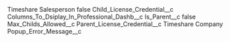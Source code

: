 <?xml version="1.0" encoding="UTF-8"?>
<CustomMetadata xmlns="http://soap.sforce.com/2006/04/metadata" xmlns:xsi="http://www.w3.org/2001/XMLSchema-instance" xmlns:xsd="http://www.w3.org/2001/XMLSchema">
    <label>Timeshare Salesperson</label>
    <protected>false</protected>
    <values>
        <field>Child_License_Credential__c</field>
        <value xsi:nil="true"/>
    </values>
    <values>
        <field>Columns_To_Dsiplay_In_Professional_Dashb__c</field>
        <value xsi:nil="true"/>
    </values>
    <values>
        <field>Is_Parent__c</field>
        <value xsi:type="xsd:boolean">false</value>
    </values>
    <values>
        <field>Max_Childs_Allowed__c</field>
        <value xsi:nil="true"/>
    </values>
    <values>
        <field>Parent_License_Credential__c</field>
        <value xsi:type="xsd:string">Timeshare Company</value>
    </values>
    <values>
        <field>Popup_Error_Message__c</field>
        <value xsi:nil="true"/>
    </values>
</CustomMetadata>
